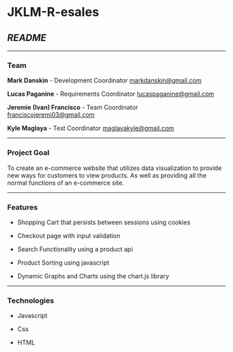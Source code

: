 
# JKLM-R-esales

## *README*
---

### Team       

**Mark Danskin** - Development Coordinator
markdanskin@gmail.com

**Lucas Paganine** - Requirements Coordinator
lucaspaganine@gmail.com

**Jeremie (Ivan) Francisco** - Team Coordinator
franciscojeremi03@gmail.com

**Kyle Maglaya** - Test Coordinator
maglayakyle@gmail.com

---

### Project Goal

To create an e-commerce website that utilizes data visualization to provide new ways for customers to view products. As well as providing all the normal functions of an e-commerce site.

---

### Features

- Shopping Cart that persists between sessions using cookies

- Checkout page with input validation

- Search Functionality using a product api

- Product Sorting using javascript

- Dynamic Graphs and Charts using the chart.js library

---

### Technologies

- Javascript

- Css

- HTML